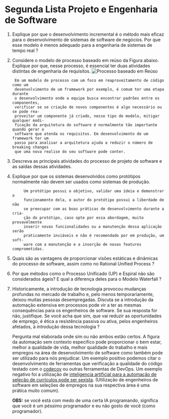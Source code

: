 # Segunda Lista Projeto e Engenharia de Software

1. Explique por que o desenvolvimento incremental é o método mais eficaz para o desenvolvimento de sistemas de software de negócios. Por que esse modelo é menos adequado para a engenharia de sistemas de tempo real ?

2. Considere o modelo de processo baseado em reúso da Figura abaixo. Explique por que, nesse processo, é essencial ter duas atividades distintas de engenharia de requisitos.
![Processo baseado em Reúso](processo_baseado_em_reúso.png)  

        Em um modelo de processo com um foco em reaproveitamento de código como um
        desenvolvimento de um framework por exemplo, é comum ter uma etapa durante
        o desenvolvimento onde a equipe busca encontrar padrões entre os componentes,
        verificar se se criação de novos componentes é algo necessário ou se pode rea-
        proveitar um componente já criado, nesse tipo de modelo, mitigar qualquer modi-
        ficação da arquitetura do software é normalmente tão importante quando gerar o
        software que atenda os requisitos. Em desenvolvimento de um framework ter um
        passo para analisar a arquitetura ajuda a reduzir o número de breaking changes
        que uma nova realise do seu software pode conter.

3. Descreva as principais atividades do processo de projeto de software e as saídas dessas atividades.

4. Explique por que os sistemas desenvolvidos como protótipos normalmente não devem ser usados como sistemas de produção.

            Um protótipo possui o objetivo, validar uma ídeia e demonstrar o
            funcionamento dela, o autor do protótipo possui a liberdade de não
            se preocupar com as boas práticas de desenvolvimento durante a cria-
            ção do protótipo, caso opte por essa abordagem, muito provavélmente
            inserir novas funcionalidades ou a manutenção dessa aplicação serão
            praticamente inviáveis e não é recomendado por em produção, um soft-
            ware com a manutenção e a inserção de novas features comprometidas.  

5. Quais são as vantagens de proporcionar visões estáticas e dinâmicas do processo de software, assim como no Rational Unified Process ?

6. Por que métodos como o Processo Unificado (UP) e Espiral não são considerados ágeis? E qual a diferença deles para o Modelo Waterfall ?

7. Historicamente, a introdução de tecnologia provocou mudanças profundas no mercado de trabalho e, pelo menos temporariamente, deixou muitas pessoas desempregadas. Discuta se a introdução da automação extensiva em processos pode vir a ter as mesmas consequências para os engenheiros de software. Se sua resposta for não, justifique. Se você acha que sim, que vai reduzir as oportunidades de emprego, é ética a resistência passiva ou ativa, pelos engenheiros afetados, à introdução dessa tecnologia ?

    Pergunta mal elaborada onde sim ou não ambos estão certos. A figura da automação sem
    contexto especifico pode proporcionar o bem estar, melhor a qualidade de vida, melhor
    qualidade do trabalho e mais empregos na área de desenvolvimento de software como também
    pode ser utilizado para nós prejudicar. Um exemplo positivo
    podemos citar o desenvolvimento de ferramentas que verificação a qualidade do código
    testado com o [codecov](https://codecov.io/) ou outras ferramentas de DevOps. Um exemplo
    negativo foi a utilização de [inteligencia artificial para a automação de seleção de currículos pode ser sexista](https://olhardigital.com.br/2018/10/10/noticias/inteligencia-artificial-da-amazon-exercitava-preconceito/). (Utilização de engenheiros de software em seleções de empregos na sua respectiva área é uma prática muito comum).

    __OBS:__ se você está com medo de uma certa IA programando, significa que você é um péssimo programador e eu não gosto de você (como programador).
